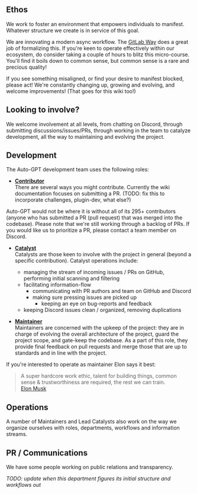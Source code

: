 ## Ethos

We work to foster an environment that empowers individuals to manifest. Whatever structure we create is in service of
this goal.

We are innovating a modern async workflow. The [GitLab Way](https://levelup.gitlab.com/learn/course/teamops/) does a
great job of formalizing this. If you're keen to operate effectively within our ecosystem, do consider taking a couple
of hours to blitz this micro-course. You'll find it boils down to common sense, but common sense is a rare and precious
quality!

If you see something misaligned, or find your desire to manifest blocked, please act! We're constantly changing up,
growing and evolving, and welcome improvements! (That goes for this wiki too!)

## Looking to involve?

We welcome involvement at all levels, from chatting on Discord, through submitting discussions/issues/PRs, through
working in the team to catalyze development, all the way to maintaining and evolving the project.

## Development

The Auto-GPT development team uses the following roles:

* **[Contributor](https://github.com/Significant-Gravitas/Auto-GPT/graphs/contributors)**  
  There are several ways you might contribute. Currently the wiki documentation focuses on submitting a PR. (TODO: fix
  this to incorporate challenges, plugin-dev, what else?)

Auto-GPT would not be where it is without all of its 295+ contributors (anyone who has submitted a PR (pull request)
that was merged into the codebase). Please note that we're still working through a backlog of PRs. If you would like us
to prioritize a PR, please contact a team member on Discord.

* **[Catalyst](https://github.com/Significant-Gravitas/Nexus/wiki/Catalyzing)**  
  Catalysts are those keen to involve with the project in general (beyond a specific contribution). Catalyst operations
  include:
    - managing the stream of incoming issues / PRs on GitHub, performing initial scanning and filtering
    - facilitating information-flow
        - communicating with PR authors and team on GitHub and Discord
        - making sure pressing issues are picked up
            - keeping an eye on bug-reports and feedback
    - keeping Discord issues clean / organized, removing duplications

* **[Maintainer](https://github.com/Significant-Gravitas/Nexus/wiki/Maintaining)**  
  Maintainers are concerned with the upkeep of the project: they are in charge of evolving the overall architecture of
  the project, guard the project scope, and gate-keep the codebase. As a part of this role, they provide final feedback
  on pull requests and merge those that are up to standards and in line with the project.

If you're interested to operate as maintainer Elon says it best:

> A super hardcore work ethic, talent for building things, common sense & trustworthiness are required, the rest we can
> train.  
> [Elon Musk](https://twitter.com/elonmusk/status/1224625719659110400?s=20)

## Operations

A number of Maintainers and Lead Catalysts also work on the way we organize ourselves with roles, departments, workflows
and information streams.

## PR / Communications

We have some people working on public relations and transparency.

*TODO: update when this department figures its initial structure and workflows out*